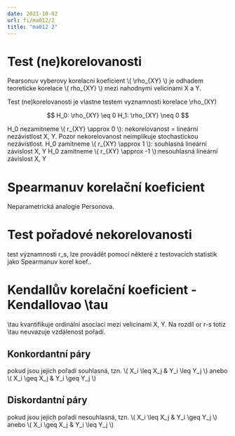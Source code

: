 ```yaml
---
date: 2021-10-02
url: fi/ma012/2
title: "ma012 2"
---
```


# Test (ne)korelovanosti

Pearsonuv vyberovy korelacni koeficient \\( \rho_{XY} \\) je odhadem teoreticke korelace \\( rho_{XY} \\) mezi nahodnymi velicinami X a Y.

Test (ne)korelovanosti je vlastne testem vyznamnosti korelace \rho_(XY)

$$
H_0: \rho_{XY} \eq 0 
H_1: \rho_{XY} \neq 0 
$$

H_0 nezamitneme \\( r_{XY} \approx 0 \\): nekorelovanost = lineární nezávistlost X, Y. Pozor nekorelovanost neimplikuje stochastickou nezávistlost.
H_0 zamitneme \\( r_{XY} \approx 1 \\): souhlasná lineární závislost X, Y
H_0 zamitneme \\( r_{XY} \approx -1 \\):nesouhlasná lineární závislost X, Y



# Spearmanuv korelační koeficient

Neparametrická analogie Personova. 


# Test pořadové nekorelovanosti

test významnosti r_s, lze provádět pomocí některé z testovacích statistik jako Spearmanuv korel koef..


# Kendallův korelační koeficient - Kendallovao \tau

\tau kvantifikuje ordinální asociaci mezi velicinami X, Y. Na rozdíl or r-s totiz \tau neuvazuje vzdálenost pořadí.

## Konkordantní páry

pokud jsou jejich pořadí souhlasná, tzn. \\( X_i \leq X_j & Y_i \leq Y_j \\) anebo \\( X_i \geq X_j & Y_i \geq Y_j \\) 

## Diskordantní páry

pokud jsou jejich pořadí nesouhlasná, tzn. \\( X_i \leq X_j & Y_i \geq Y_j \\) anebo \\( X_i \geq X_j & Y_i \leq Y_j \\) 








